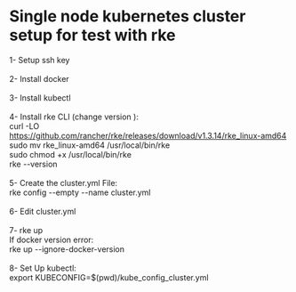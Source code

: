 # Single node kubernetes cluster setup for test with rke

1- Setup ssh key<br />
<br />
2- Install docker<br />
<br />
3- Install kubectl<br />
<br />
4- Install rke CLI (change version ):<br />
curl -LO https://github.com/rancher/rke/releases/download/v1.3.14/rke_linux-amd64<br />
sudo mv rke_linux-amd64 /usr/local/bin/rke<br />
sudo chmod +x /usr/local/bin/rke<br />
rke --version<br />
<br />
5- Create the cluster.yml File:<br />
rke config --empty --name cluster.yml<br />
<br />
6- Edit cluster.yml<br />
<br />
7- rke up<br />
If docker version error:<br />
rke up --ignore-docker-version<br />
<br />
8- Set Up kubectl:<br />
export KUBECONFIG=$(pwd)/kube_config_cluster.yml<br />

